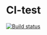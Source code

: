 # CI-test

[![Build status](https://ci.appveyor.com/api/projects/status/6qxsw57sso5ms89b?svg=true)](https://ci.appveyor.com/project/Nikolaytcev/hw-regex)
